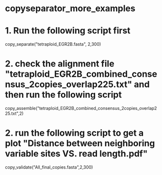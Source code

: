 # copyseparator_more_examples

# 1. Run the following script first
copy_separate("tetraploid_EGR2B.fasta", 2,300)

# 2. check the alignment file "tetraploid_EGR2B_combined_consensus_2copies_overlap225.txt" and then run the following script
copy_assemble("tetraploid_EGR2B_combined_consensus_2copies_overlap225.txt",2)

# 2. run the following script to get a plot "Distance between neighboring variable sites VS. read length.pdf"
copy_validate("All_final_copies.fasta",2,300)
